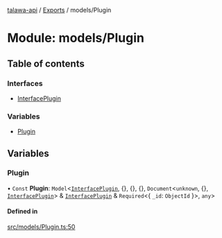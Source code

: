 [talawa-api](../README.md) / [Exports](../modules.md) / models/Plugin

# Module: models/Plugin

## Table of contents

### Interfaces

- [InterfacePlugin](../interfaces/models_Plugin.InterfacePlugin.md)

### Variables

- [Plugin](models_Plugin.md#plugin)

## Variables

### Plugin

• `Const` **Plugin**: `Model`\<[`InterfacePlugin`](../interfaces/models_Plugin.InterfacePlugin.md), \{\}, \{\}, \{\}, `Document`\<`unknown`, \{\}, [`InterfacePlugin`](../interfaces/models_Plugin.InterfacePlugin.md)\> & [`InterfacePlugin`](../interfaces/models_Plugin.InterfacePlugin.md) & `Required`\<\{ `_id`: `ObjectId`  \}\>, `any`\>

#### Defined in

[src/models/Plugin.ts:50](https://github.com/PalisadoesFoundation/talawa-api/blob/708df7e/src/models/Plugin.ts#L50)

